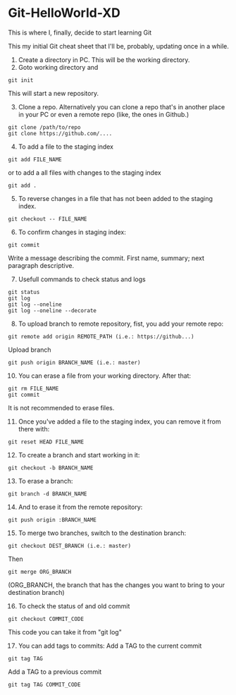 # Git-HelloWorld-XD
This is where I, finally, decide to start learning Git

This my initial Git cheat sheet that I'll be, probably, updating once in a while.

1. Create a directory in PC. This will be the working directory.
2. Goto working directory and
```
git init
```
This will start a new repository.

3. Clone a repo. Alternatively you can clone a repo that's in another place in your PC or even a remote repo (like, the ones in Github.)
```
git clone /path/to/repo
git clone https://github.com/....
```

4. To add a file to the staging index
```
git add FILE_NAME
```
or to add a all files with changes to the staging index
```
git add .
```

5. To reverse changes in a file that has not been added to the staging index.
```
git checkout -- FILE_NAME
```

6. To confirm changes in staging index:
```
git commit
```
Write a message describing the commit. First name, summary; next paragraph descriptive.

7. Usefull commands to check status and logs
```
git status
git log
git log --oneline
git log --oneline --decorate
```

8. To upload branch to remote repository, fist, you add your remote repo:
```
git remote add origin REMOTE_PATH (i.e.: https://github...)
```
Upload branch
```
git push origin BRANCH_NAME (i.e.: master)
```

10. You can erase a file from your working directory. After that:
```
git rm FILE_NAME
git commit
```
It is not recommended to erase files.

11. Once you've added a file to the staging index, you can remove it from there with:
```
git reset HEAD FILE_NAME
```

12. To create a branch and start working in it:
```
git checkout -b BRANCH_NAME
```

13. To erase a branch:
```
git branch -d BRANCH_NAME
```

14. And to erase it from the remote repository:
```
git push origin :BRANCH_NAME
```

15. To merge two branches, switch to the destination branch:
```
git checkout DEST_BRANCH (i.e.: master)
```
Then
```
git merge ORG_BRANCH
```
(ORG_BRANCH, the branch that has the changes you want to bring to your destination branch)

16. To check the status of and old commit
```
git checkout COMMIT_CODE
```
This code you can take it from "git log"

17. You can add tags to commits:
Add a TAG to the current commit
```
git tag TAG
```
Add a TAG to a previous commit
```
git tag TAG COMMIT_CODE
```
